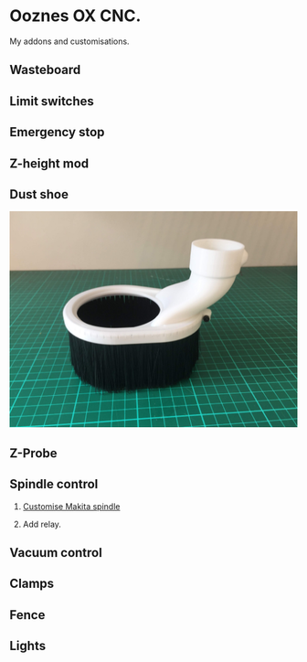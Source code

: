 # Ooznes OX CNC.

My addons and customisations.

## Wasteboard
## Limit switches
## Emergency stop
## Z-height mod
## Dust shoe

![3D printed dust shoe with a brush](./images/dust-shoe-brush-3dp.jpg)

## Z-Probe
## Spindle control

1. [Customise Makita spindle](https://www.instructables.com/id/Makita-RT0700C-Detachable-Cable-Mod/)

2. Add relay.

## Vacuum control
## Clamps
## Fence
## Lights